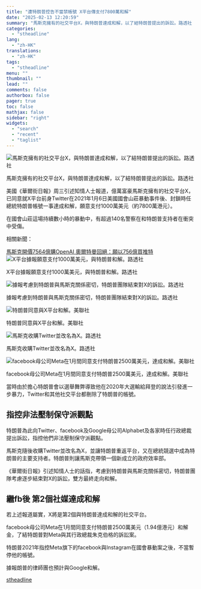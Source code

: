 ```yaml
---
title: "遭特朗普控告不當禁帳號 X平台傳支付7800萬和解"
date: "2025-02-13 12:20:59"
summary: "馬斯克擁有的社交平台X，與特朗普達成和解，以了結特朗普提出的訴訟。路透社       美國《..."
categories:
  - "stheadline"
lang:
  - "zh-HK"
translations:
  - "zh-HK"
tags:
  - "stheadline"
menu: ""
thumbnail: ""
lead: ""
comments: false
authorbox: false
pager: true
toc: false
mathjax: false
sidebar: "right"
widgets:
  - "search"
  - "recent"
  - "taglist"
---
```


![馬斯克擁有的社交平台X，與特朗普達成和解，以了結特朗普提出的訴訟。路透社](https://image.stheadline.com/f/680p0/0x0/100/none/c527f20d2525c93c53fd7aef65d4fe01/stheadline/inewsmedia/20250213/_2025021312131685034.jpg)

馬斯克擁有的社交平台X，與特朗普達成和解，以了結特朗普提出的訴訟。路透社




美國《華爾街日報》周三引述知情人士報道，億萬富豪馬斯克擁有的社交平台X，已同意就X平台前身Twitter在2021年1月6日美國國會山莊暴動事件後、封鎖時任總統特朗普帳號一事達成和解，願意支付1000萬美元（約7800萬港元）。

在國會山莊這場持續數小時的暴動中，有超過140名警察在和特朗普支持者在衝突中受傷。

相關新聞：  

[馬斯克開價7564億購OpenAI 奧爾特曼回絕：願以756億買推特](https://www.stheadline.com/realtime-world/3427646/)
 ![X平台據報願意支付1000萬美元，與特朗普和解。路透社](https://image.hkhl.hk/f/1024p0/0x0/100/none/02f0ec48bf6b42bc7609cb1101c10c43/2025-02/V1_0.JPG)


X平台據報願意支付1000萬美元，與特朗普和解。路透社



 ![據報考慮到特朗普與馬斯克關係密切，特朗普團隊結束對X的訴訟。路透社](https://image.hkhl.hk/f/1024p0/0x0/100/none/5a9769c9b1c1bc7d807a4289cc00ee19/2025-02/V3.JPG)


據報考慮到特朗普與馬斯克關係密切，特朗普團隊結束對X的訴訟。路透社



 ![特朗普同意與X平台和解。美聯社](https://image.hkhl.hk/f/1024p0/0x0/100/none/5671b9075e05ee0859381d78ed6b9e96/2025-02/V5.jpg)


特朗普同意與X平台和解。美聯社



 ![馬斯克收購Twitter並改名為X。路透社](https://image.hkhl.hk/f/1024p0/0x0/100/none/6e8b991da295316802f537ca3e62afc2/2025-02/V4_0.JPG)


馬斯克收購Twitter並改名為X。路透社



 ![facebook母公司Meta在1月間同意支付特朗普2500萬美元，達成和解。美聯社](https://image.hkhl.hk/f/1024p0/0x0/100/none/88ad98a66c6e04e811e0e494a8d567db/2025-02/v6_0.jpg)


facebook母公司Meta在1月間同意支付特朗普2500萬美元，達成和解。美聯社




當時由於擔心特朗普會以選舉舞弊導致他在2020年大選輸給拜登的說法引發進一步暴力，Twitter和其他社交平台都刪除了特朗普的帳號。

指控非法壓制保守派觀點
-----------

特朗普為此向Twitter、facebook及Google母公司Alphabet及各家時任行政總裁提出訴訟，指控他們非法壓制保守派觀點。

馬斯克隨後收購Twitter並改名為X，並讓特朗普重返平台，又在總統競選中成為特朗普的主要支持者。特朗普則讓馬斯克帶領一個新成立的政府效率部。

《華爾街日報》引述知情人士的話指，考慮到特朗普與馬斯克關係密切，特朗普團隊考慮逐步結束對X的訴訟，雙方最終走向和解。

繼fb後 第2個社媒達成和解
--------------

若上述報道屬實，X將是第2個與特朗普達成和解的社交平台。

facebook母公司Meta在1月間同意支付特朗普2500萬美元（1.94億港元）和解金，了結特朗普對Meta與其行政總裁朱克伯格的訴訟案。

特朗普2021年指控Meta旗下的facebook與Instagram在國會暴動案之後，不當暫停他的帳號。

據報朗普的律師團也預計與Google和解。

[stheadline](https://std.stheadline.com/realtime/article/2052525/即時-國際-遭特朗普控告不當禁帳號-X平台傳支付7800萬和解)
